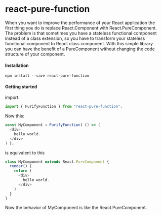 # react-pure-function
When you want to improve the performance of your React application the first thing you do is replace React.Component with React.PureComponent. The problem is that sometimes you have a stateless functional component instead of a class extension, so you have to transform your stateless functional component to React class component. With this simple library you can have the benefit of a PureComponent without changing the code structure of your component.
#### Installation

```shell
npm install --save react-pure-function
```

#### Getting started

import:
```javascript
import { PurifyFunction } from "react-pure-function";
```

Now this:
```javascript
const MyComponent = PurifyFunction( () => (
  <div>
    hello world.
  </div>
) );
```
is equivalent to this
```javascript
class MyComponent extends React.PureComponent {
  render() {
    return (
      <div>
        hello world.
      </div>
    )
  }
}
```
Now the behavior of MyComponent is like the React.PureComponent.
